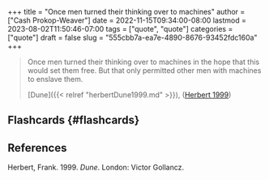 +++
title = "Once men turned their thinking over to machines"
author = ["Cash Prokop-Weaver"]
date = 2022-11-15T09:34:00-08:00
lastmod = 2023-08-02T11:50:46-07:00
tags = ["quote", "quote"]
categories = ["quote"]
draft = false
slug = "555cbb7a-ea7e-4890-8676-93452fdc160a"
+++

> Once men turned their thinking over to machines in the hope that this would set them free. But that only permitted other men with machines to enslave them.
>
> [Dune]({{< relref "herbertDune1999.md" >}}), (<a href="#citeproc_bib_item_1">Herbert 1999</a>)


## Flashcards {#flashcards}

## References

<style>.csl-entry{text-indent: -1.5em; margin-left: 1.5em;}</style><div class="csl-bib-body">
  <div class="csl-entry"><a id="citeproc_bib_item_1"></a>Herbert, Frank. 1999. <i>Dune</i>. London: Victor Gollancz.</div>
</div>
